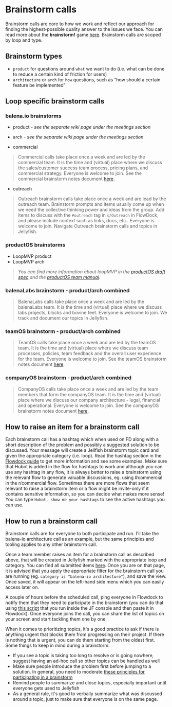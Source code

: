 # Brainstorm calls 

Brainstorm calls are core to how we work and reflect our approach for finding the highest-possible quality answer to the issues we face. You can read more about the **brainstorm!** game [here](https://docs.google.com/document/d/1mHb-D2vJxufa8OZPU55V5WBIXuQ44MNL4fcXw52lEe8/edit#). Brainstorm calls are scoped by loop and type. 

## Brainstorm types
* `product` for questions around `what` we want to do (i.e. what can be done to reduce a certain kind of friction for users)
* `architecture` or `arch` for `how` questions, such as “how should a certain feature be implemented”

## Loop specific brainstorm calls 

### balena.io brainstorms
* product - _see the separate wiki page under the meetings section_

* arch - _see the separate wiki page under the meetings section_

* commercial
> Commercial calls take place once a week and are led by the commercial team. It is the time and (virtual) place where we discuss the sales/customer success team process, pricing plans, and commercial strategy. Everyone is welcome to join.
> See the commercial brainstorm notes document [here](https://docs.google.com/document/d/1L-p1Xkz0t1-wKvV_vp87DnRuAWS-1lhR5wObD7YId80/edit).

* outreach
> Outreach brainstorm calls take place once a week and are lead by the outreach team. Brainstorm prompts and items usually come up when we need the collective thinking power and ideas from the group. Add items to discuss with the `#outreach` tag in `s/Outreach` in FlowDock, and please include context such as links, docs, etc.. Everyone is welcome to join. 
> Navigate Outreach brainstorm calls and topics in Jellyfish.

### productOS brainstorms
* LoopMVP product
* LoopMVP arch
> _You can find more information about loopMVP in the [productOS draft spec](https://docs.google.com/document/d/17_EnBWn_JKQzlAE98UiHp4cuy-l50Ist2_q-c24ojds/edit#heading=h.o9drtpe4wedmunder) and the [productOS team manual](https://docs.google.com/document/d/18G1vzYte-wSmoVLmPafG4gWm6eJ4ZUDCs40llWgc9s8/edit#heading=h.lj0g2s7qd8jq)._

### balenaLabs brainstorm - product/arch combined
> BalenaLabs calls take place once a week and are led by the balenaLabs team. It is the time and (virtual) place where we discuss labs projects, blocks and bovine feet. Everyone is welcome to join.
> We track and document our topics in Jellyfish.

### teamOS brainstorm - product/arch combined
> TeamOS calls take place once a week and are led by the teamOS team. It is the time and (virtual) place where we discuss team processes, policies, team feedback and the overall user experience for the team. Everyone is welcome to join.
> See the teamOS brainstorm notes document [here](https://docs.google.com/document/d/1o8p8irS_cdEIM2FHUsP6HzbSMpGCCac_Th9NIbfNS04/edit#).

### companyOS brainstorm - product/arch combined
> CompanyOS calls take place once a week and are led by the team members that form the companyOS team. It is the time and (virtual) place where we discuss our company architecture - legal, financial and operational. Everyone is welcome to join.
> See the companyOS brainstorm notes document [here](https://docs.google.com/document/d/1UF6VolqWd7CpQ1GLwYvftHJj7Agf6Kr-CGpLW28Ry80/edit?usp=sharing).

## How to raise an item for a brainstorm call
Each brainstorm call has a hashtag which when used on FD along with a short description of the problem and possibly a suggested solution to be discussed. Your message will create a Jellfish brainstorm topic card and given the appropriate category (i.e. loop). Read the hashtag section in the [Flowdock guide](https://github.com/balena-io/balena-io/wiki/Flowdock) to get more information and see some examples. Make sure that Hubot is added in the flow for hashtags to work and although you can use any hashtag in any flow, it is always better to raise a brainstorm using the relevant flow to generate valuable discussions, eg. using #commercial in the r/commercial flow. Sometimes there are more flows that seem relevant to raise a brainstorm item or a flow might be invite-only if it contains sensitive information, so you can decide what makes more sense! You can type `Hubot, show me your hashtags` to see the active hashtags you can use.

## How to run a brainstorm call

Brainstorm calls are for everyone to both participate and run. I'll take the balena-io architecture call as an example, but the same principles and tooling applies to any other brainstorm call.

Once a team member raises an item for a brainstorm call as described above, that will be created in Jellyfish marked with the appropriate loop and category. You can find all submitted items [here](https://jel.ly.fish/view-all-brainstorm-topics). Once you are on that page, it is advised that you apply the appropriate filter for the brainstorm call you are running (eg. `category is "balena-io architecture"`), and save the view. Once saved, it will appear on the left-hand side menu which you can easily access later on.

A couple of hours before the scheduled call, ping everyone in Flowdock to notify them that they need to participate in the brainstorm (you can do that using [this script](https://gist.github.com/LucianBuzzo/0cd9bee4b1dd1d2d36d75e47e98d8e5a) that you run inside the JF console and then paste it in Flowdock). Once everyone joins the call, you can share the list of topics on your screen and start tackling them one by one.

When it comes to prioritizing topics, it's a good practice to ask if there is anything urgent that blocks them from progressing on their project. If there is nothing that is urgent, you can do them starting from the oldest first. Some things to keep in mind during a brainstorm:
- If you see a topic is taking too long to resolve or is going nowhere, suggest having an ad-hoc call so other topics can be handled as well
- Make sure people introduce the problem first before jumping to a solution. In general, you need to moderate [these principles for participating in a brainstorm](https://docs.google.com/document/d/1mHb-D2vJxufa8OZPU55V5WBIXuQ44MNL4fcXw52lEe8/edit)
- Remind people to summarize and close topics, especially important until everyone gets used to Jellyfish
- As a general rule, it's good to verbally summarize what was discussed around a topic, just to make sure that everyone is on the same page.
